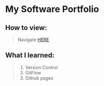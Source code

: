 # My Software Portfolio

## How to view:
> Navigate [HERE](http://jseawell.github.io/)

## What I learned:
> 1. Version Control  
> 2. GitFlow  
> 3. Github pages
